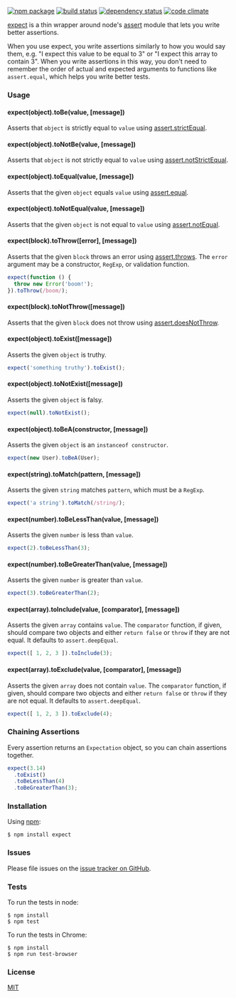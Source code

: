 [![npm package](https://img.shields.io/npm/v/expect.svg?style=flat-square)](https://www.npmjs.org/package/expect)
[![build status](https://img.shields.io/travis/mjackson/expect.svg?style=flat-square)](https://travis-ci.org/mjackson/expect)
[![dependency status](https://img.shields.io/david/mjackson/expect.svg?style=flat-square)](https://david-dm.org/mjackson/expect)
[![code climate](https://img.shields.io/codeclimate/github/mjackson/expect.svg?style=flat-square)](https://codeclimate.com/github/mjackson/expect)

[expect](https://github.com/mjackson/expect) is a thin wrapper around node's [assert](http://nodejs.org/api/assert.html) module that lets you write better assertions.

When you use expect, you write assertions similarly to how you would say them, e.g. "I expect this value to be equal to 3" or "I expect this array to contain 3". When you write assertions in this way, you don't need to remember the order of actual and expected arguments to functions like `assert.equal`, which helps you write better tests.

### Usage

#### expect(object).toBe(value, [message])

Asserts that `object` is strictly equal to `value` using [assert.strictEqual](http://nodejs.org/api/assert.html#assert_assert_strictequal_actual_expected_message).

#### expect(object).toNotBe(value, [message])

Asserts that `object` is not strictly equal to `value` using [assert.notStrictEqual](http://nodejs.org/api/assert.html#assert_assert_notstrictequal_actual_expected_message).

#### expect(object).toEqual(value, [message])

Asserts that the given `object` equals `value` using [assert.equal](http://nodejs.org/api/assert.html#assert_assert_equal_actual_expected_message).

#### expect(object).toNotEqual(value, [message])

Asserts that the given `object` is not equal to `value` using [assert.notEqual](http://nodejs.org/api/assert.html#assert_assert_notequal_actual_expected_message).

#### expect(block).toThrow([error], [message])

Asserts that the given `block` throws an error using [assert.throws](http://nodejs.org/api/assert.html#assert_assert_throws_block_error_message). The `error` argument may be a constructor, `RegExp`, or validation function.

```js
expect(function () {
  throw new Error('boom!');
}).toThrow(/boom/);
```

#### expect(block).toNotThrow([message])

Asserts that the given `block` does not throw using [assert.doesNotThrow](http://nodejs.org/api/assert.html#assert_assert_doesnotthrow_block_message).

#### expect(object).toExist([message])

Asserts the given `object` is truthy.

```js
expect('something truthy').toExist();
```

#### expect(object).toNotExist([message])

Asserts the given `object` is falsy.

```js
expect(null).toNotExist();
```

#### expect(object).toBeA(constructor, [message])

Asserts the given `object` is an `instanceof constructor`.

```js
expect(new User).toBeA(User);
```

#### expect(string).toMatch(pattern, [message])

Asserts the given `string` matches `pattern`, which must be a `RegExp`.

```js
expect('a string').toMatch(/string/);
```

#### expect(number).toBeLessThan(value, [message])

Asserts the given `number` is less than `value`.

```js
expect(2).toBeLessThan(3);
```

#### expect(number).toBeGreaterThan(value, [message])

Asserts the given `number` is greater than `value`.

```js
expect(3).toBeGreaterThan(2);
```

#### expect(array).toInclude(value, [comparator], [message])

Asserts the given `array` contains `value`. The `comparator` function, if given, should compare two objects and either `return false` or `throw` if they are not equal. It defaults to `assert.deepEqual`.

```js
expect([ 1, 2, 3 ]).toInclude(3);
```

#### expect(array).toExclude(value, [comparator], [message])

Asserts the given `array` does not contain `value`. The `comparator` function, if given, should compare two objects and either `return false` or `throw` if they are not equal. It defaults to `assert.deepEqual`.

```js
expect([ 1, 2, 3 ]).toExclude(4);
```

### Chaining Assertions

Every assertion returns an `Expectation` object, so you can chain assertions together.

```js
expect(3.14)
  .toExist()
  .toBeLessThan(4)
  .toBeGreaterThan(3);
```

### Installation

Using [npm](https://www.npmjs.org/):

    $ npm install expect

### Issues

Please file issues on the [issue tracker on GitHub](https://github.com/mjackson/expect/issues).

### Tests

To run the tests in node:

    $ npm install
    $ npm test

To run the tests in Chrome:

    $ npm install
    $ npm run test-browser

### License

[MIT](http://opensource.org/licenses/MIT)
